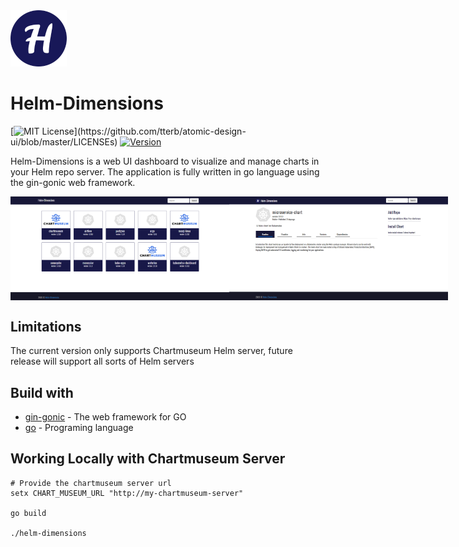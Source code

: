 <img src="./static/img/icons/apple-touch-icon.png" height="90" width="90">

# Helm-Dimensions

[![MIT License](https://img.shields.io/apm/l/atomic-design-ui.svg?)](https://github.com/tterb/atomic-design-ui/blob/master/LICENSEs)
[![Version](https://badge.fury.io/gh/tterb%2FHyde.svg)](https://badge.fury.io/gh/tterb%2FHyde)

Helm-Dimensions is a web UI dashboard to visualize and manage charts in your Helm repo server. The application is fully written in go language using the gin-gonic web framework.

<div style="display:flex"><img src="./docs/dashboard2.PNG" width="350">
<img src="./docs/details-page.PNG" width="350"></div>

## Limitations
The current version only supports Chartmuseum Helm server, future release will support all sorts of Helm servers

## Build with

* [gin-gonic](https://gin-gonic.com/) - The web framework for GO
* [go](https://golang.org/) - Programing language

## Working Locally with Chartmuseum Server
```
# Provide the chartmuseum server url
setx CHART_MUSEUM_URL "http://my-chartmuseum-server"

go build

./helm-dimensions
```
